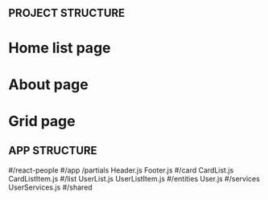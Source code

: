 ## PROJECT STRUCTURE

# Home list page 
# About page
# Grid page

## APP STRUCTURE

#/react-people
  #/app
    /partials
      Header.js
      Footer.js
  #/card
      CardList.js
      CardListItem.js
  #/list
      UserList.js
      UserListItem.js
  #/entities
    User.js
  #/services
    UserServices.js
  #/shared
